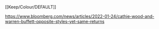 [[Keep/Colour/DEFAULT]] 

https://www.bloomberg.com/news/articles/2022-01-24/cathie-wood-and-warren-buffett-opposite-styles-yet-same-returns
